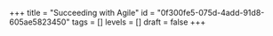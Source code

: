 +++
title = "Succeeding with Agile"
id = "0f300fe5-075d-4add-91d8-605ae5823450"
tags = []
levels = []
draft = false
+++
